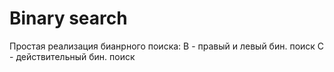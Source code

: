 # Binary search
Простая реализация бианрного поиска:
В - правый и левый бин. поиск
С - действительный бин. поиск
